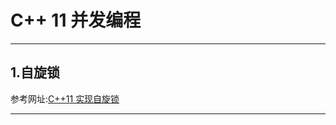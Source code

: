 # C++ 11 并发编程 
---
## 1.自旋锁 
参考网址:[C++11 实现自旋锁](https://blog.csdn.net/wangdamingll/article/details/104432321)  

---